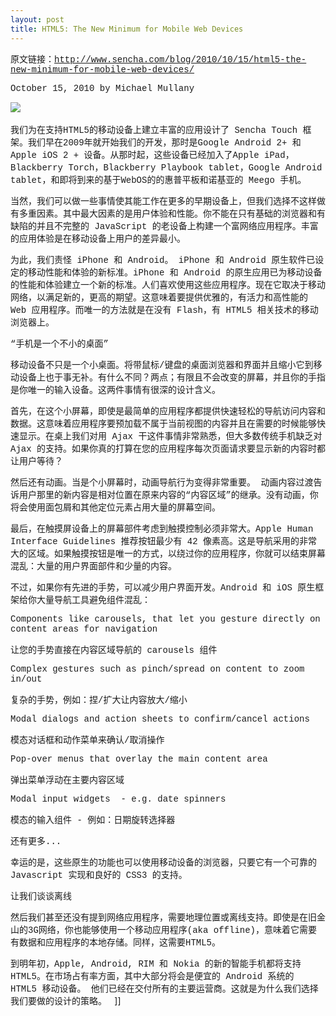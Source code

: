 ```yaml
---
layout: post
title: HTML5: The New Minimum for Mobile Web Devices
---
```

<span style="font-family: Courier;">原文链接：</span>[<span style="font-family: Courier;">http://www.sencha.com/blog/2010/10/15/html5-the-new-minimum-for-mobile-web-devices/</span>](http://www.sencha.com/blog/2010/10/15/html5-the-new-minimum-for-mobile-web-devices/)

<span style="font-family: Courier;">October 15, 2010 by Michael Mullany</span>

![](http://images.cnblogs.com/cnblogs_com/leavingme/ios-android.jpg)&nbsp;

<span style="font-family: Courier;">我们为在支持HTML5的移动设备上建立丰富的应用设计了 Sencha Touch 框架。我们早在2009年就开始我们的开发，那时是Google Android 2+ 和 Apple iOS 2 + 设备。从那时起，这些设备已经加入了Apple iPad，Blackberry Torch，Blackberry Playbook tablet，Google Android tablet，和即将到来的基于WebOS的的惠普平板和诺基亚的 Meego 手机。</span>

<span style="font-family: Courier;">当然，我们可以做一些事情使其能工作在更多的早期设备上，但我们选择不这样做有多重因素。其中最大因素的是用户体验和性能。你不能在只有基础的浏览器和有缺陷的并且不完整的 JavaScript 的老设备上构建一个富网络应用程序。丰富的应用体验是在移动设备上用户的差异最小。</span>

<span style="font-family: Courier;">为此，我们责怪 iPhone 和 Android。 
iPhone 和 Android 原生软件已设定的移动性能和体验的新标准。iPhone 和 Android 的原生应用已为移动设备的性能和体验建立一个新的标准。人们喜欢使用这些应用程序。现在它取决于移动网络，以满足新的，更高的期望。这意味着要提供优雅的，有活力和高性能的 Web 应用程序。而唯一的方法就是在没有 Flash，有 HTML5 相关技术的移动浏览器上。</span>

<span style="font-family: Courier;">“手机是一个不小的桌面”</span>

<span style="font-family: Courier;">移动设备不只是一个小桌面。将带鼠标/键盘的桌面浏览器和界面并且缩小它到移动设备上也于事无补。有什么不同？两点；有限且不会改变的屏幕，并且你的手指是你唯一的输入设备。这两件事情有很深的设计含义。</span>

<span style="font-family: Courier;">首先，在这个小屏幕，即使是最简单的应用程序都提供快速轻松的导航访问内容和数据。这意味着应用程序要预加载不属于当前视图的内容并且在需要的时候能够快速显示。在桌上我们对用 Ajax 干这件事情非常熟悉，但大多数传统手机缺乏对 Ajax 的支持。如果你真的打算在您的应用程序每次页面请求要显示新的内容时都让用户等待？</span>

<span style="font-family: Courier;">然后还有动画。当是个小屏幕时，动画导航行为变得非常重要。&nbsp;动画内容过渡告诉用户那里的新内容是相对位置在原来内容的“内容区域”的继承。没有动画，你将会使用面包屑和其他定位元素占用大量的屏幕空间。</span>

<span style="font-family: Courier;">最后，在触摸屏设备上的屏幕部件考虑到触摸控制必须非常大。Apple Human Interface Guidelines 推荐按钮最少有 42 像素高。这是导航采用的非常大的区域。如果触摸按钮是唯一的方式，以绕过你的应用程序，你就可以结束屏幕混乱：大量的用户界面部件和少量的内容。</span>

<span style="font-family: Courier;">不过，如果你有先进的手势，可以减少用户界面开发。Android 和 iOS 原生框架给你大量导航工具避免组件混乱：</span>

<span style="font-family: Courier;">Components like carousels, that let you gesture directly on content areas for navigation</span>

<span style="font-family: Courier;">让您的手势直接在内容区域导航的&nbsp;carousels 组件</span>

<span style="font-family: Courier;">Complex gestures such as pinch/spread on content to zoom in/out</span>

<span style="font-family: Courier;">复杂的手势，例如：捏/扩大让内容放大/缩小</span>

<span style="font-family: Courier;">Modal dialogs and action sheets to confirm/cancel actions</span>

<span style="font-family: Courier;">模态对话框和动作菜单来确认/取消操作&nbsp;</span>

<span style="font-family: Courier;">Pop-over menus that overlay the main content area</span>

<span style="font-family: Courier;">弹出菜单浮动在主要内容区域</span>

<span style="font-family: Courier;">Modal input widgets &nbsp;- e.g. date spinners</span>

<span style="font-family: Courier;">模态的输入组件 - 例如：日期旋转选择器&nbsp;</span>

<span style="font-family: Courier;">还有更多...</span>

<span style="font-family: Courier;">幸运的是，这些原生的功能也可以使用移动设备的浏览器，只要它有一个可靠的 Javascript 实现和良好的 CSS3 的支持。</span>

<span style="font-family: Courier;">让我们谈谈离线&nbsp;</span>

<span style="font-family: Courier;">然后我们甚至还没有提到网络应用程序，需要地理位置或离线支持。即使是在旧金山的3G网络，你也能够使用一个移动应用程序(aka offline)，意味着它需要有数据和应用程序的本地存储。同样，这需要HTML5。</span>

<span style="font-family: Courier;">到明年初，Apple, Android, RIM 和 Nokia 的新的智能手机都将支持 HTML5。在市场占有率方面，其中大部分将会是便宜的 Android 系统的 HTML5 移动设备。 他们已经在交付所有的主要运营商。这就是为什么我们选择我们要做的设计的策略。&nbsp;</span>
]]